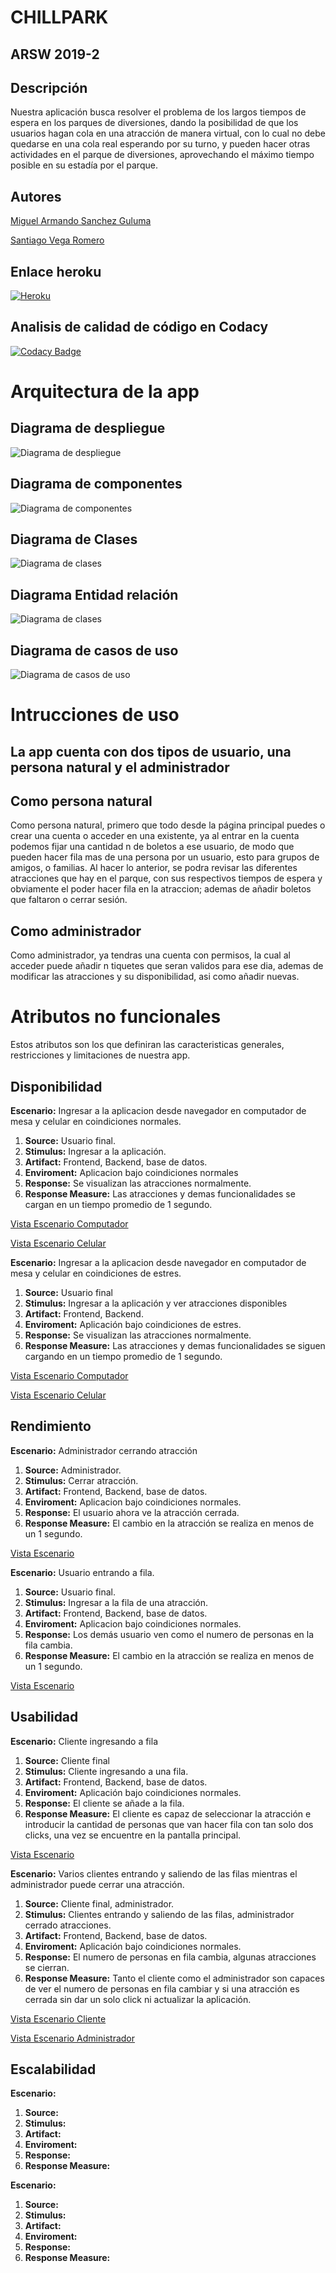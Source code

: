 # CHILLPARK
## ARSW 2019-2
## Descripción
Nuestra aplicación busca resolver el problema de los largos tiempos de espera en los parques de diversiones, dando la posibilidad de que los usuarios hagan cola en una atracción de manera virtual, con lo cual no debe quedarse en una cola real esperando por su turno, y pueden hacer otras actividades en el parque de diversiones, aprovechando el máximo tiempo posible en su estadía por el parque.

## Autores

 [Miguel Armando Sanchez Guluma](https://github.com/MiguelASG)
 
 [Santiago Vega Romero](https://github.com/svega99)


## Enlace heroku

[![Heroku](https://camo.githubusercontent.com/be46aee4f8d55e322c3e7db60ea23a4deb5427c9/68747470733a2f2f6865726f6b752d62616467652e6865726f6b756170702e636f6d2f3f6170703d6865726f6b752d6261646765)](https://chillpark.herokuapp.com)

## Analisis de calidad de código en Codacy
[![Codacy Badge](https://api.codacy.com/project/badge/Grade/c42353620eed40daaf4102f82214411e)](https://app.codacy.com/manual/svega99/Proyecto-ARSW/dashboard)


# Arquitectura de la app

## Diagrama de despliegue 

![Diagrama de despliegue](https://github.com/equiporocketarsw/Proyecto-ARSW/blob/master/img/despliegue.PNG)

## Diagrama de componentes

![Diagrama de componentes](https://github.com/equiporocketarsw/Proyecto-ARSW/blob/master/img/componentes.PNG)

## Diagrama de Clases

![Diagrama de clases](https://github.com/equiporocketarsw/Proyecto-ARSW/blob/master/img/clases.png)

## Diagrama Entidad relación 

![Diagrama de clases](https://github.com/equiporocketarsw/Proyecto-ARSW/blob/master/img/basededatos.PNG)

## Diagrama de casos de uso

![Diagrama de casos de uso](https://github.com/equiporocketarsw/Proyecto-ARSW/blob/master/img/uso.PNG)



# Intrucciones de uso
## La app cuenta con dos tipos de usuario, una persona natural y el administrador
## Como persona natural
 Como persona natural, primero que todo desde la página principal puedes o crear una cuenta o acceder en una existente, ya al entrar en la cuenta podemos fijar una cantidad n de boletos a ese usuario, de modo que pueden hacer fila mas de una persona por un usuario, esto para grupos de amigos, o familias. Al hacer lo anterior, se podra revisar las diferentes atracciones que hay en el parque, con sus respectivos tiempos de espera y obviamente el poder hacer fila en la atraccion; ademas de añadir boletos que faltaron o cerrar sesión.

## Como administrador
 Como administrador, ya tendras una cuenta con permisos, la cual al acceder puede añadir n tiquetes que seran validos para ese dia, ademas de modificar las atracciones y su disponibilidad, asi como añadir nuevas.
 
 # Atributos no funcionales
 Estos atributos son los que definiran las caracteristicas generales, restricciones y limitaciones de nuestra app.
 
 ## Disponibilidad
 
 **Escenario:** Ingresar a la aplicacion desde navegador en computador de mesa y celular en coindiciones normales.
 
1. **Source:** Usuario final.
2. **Stimulus:** Ingresar a la aplicación.
3. **Artifact:** Frontend, Backend, base de datos.
4. **Enviroment:** Aplicacion bajo coindiciones normales
5. **Response:** Se visualizan las atracciones normalmente.
6. **Response Measure:** Las atracciones y demas funcionalidades se cargan en un tiempo promedio de 1 segundo.

[Vista Escenario Computador](https://drive.google.com/open?id=1b_odim5Vmme60oNosCEbTQGyatT3_flp)

[Vista Escenario Celular](https://drive.google.com/open?id=1LR1lqVUe3hDMH4YRT4DrGywLq68LeZ04)
 
  **Escenario:** Ingresar a la aplicacion desde navegador en computador de mesa y celular en coindiciones de estres.
 
1. **Source:** Usuario final
2. **Stimulus:** Ingresar a la aplicación y ver atracciones disponibles
3. **Artifact:** Frontend, Backend.
4. **Enviroment:** Aplicación bajo coindiciones de estres.
5. **Response:** Se visualizan las atracciones normalmente.
6. **Response Measure:** Las atracciones y demas funcionalidades se siguen cargando en un tiempo promedio de 1 segundo.

[Vista Escenario Computador](https://drive.google.com/open?id=1pPakcBv-675J27pk3r5FR_o2qCcirH0Y)

[Vista Escenario Celular](https://drive.google.com/open?id=1LGwPgnp9Uy_tJoUZAFhGKUfxVFY-HtlU)

 ## Rendimiento
 
 **Escenario:** Administrador cerrando atracción
 
1. **Source:** Administrador.
2. **Stimulus:** Cerrar atracción.
3. **Artifact:** Frontend, Backend, base de datos.
4. **Enviroment:** Aplicacion bajo coindiciones normales.
5. **Response:** El usuario ahora ve la atracción cerrada.
6. **Response Measure:** El cambio en la atracción se realiza en menos de un 1 segundo.

[Vista Escenario](https://drive.google.com/open?id=1E8nnYgq7pk17_P5rgcOmJ2ldJ9gIfhzb)

**Escenario:** Usuario entrando a fila.
 
1. **Source:** Usuario final.
2. **Stimulus:** Ingresar a la fila de una atracción.
3. **Artifact:** Frontend, Backend, base de datos.
4. **Enviroment:** Aplicacion bajo coindiciones normales.
5. **Response:** Los demás usuario ven como el numero de personas en la fila cambia.
6. **Response Measure:**  El cambio en la atracción se realiza en menos de un 1 segundo.

 [Vista Escenario](https://drive.google.com/open?id=1ePgPgb8SFL858nOIG5Y95Hs9LUthqiQF)
 
 ## Usabilidad
 
**Escenario:** Cliente ingresando a fila
 
1. **Source:** Cliente final
2. **Stimulus:** Cliente ingresando  a una fila.
3. **Artifact:** Frontend, Backend, base de datos.
4. **Enviroment:** Aplicación bajo coindiciones normales.
5. **Response:** El cliente se añade a la fila.
6. **Response Measure:** El cliente es capaz de seleccionar la atracción e introducir la cantidad de personas que van hacer fila con tan solo dos clicks, una vez se encuentre en la pantalla principal. 

[Vista Escenario](https://drive.google.com/open?id=1DpN5uJvdw-dvXoyal2p5oFk7O3eRC3hN)

 **Escenario:** Varios clientes entrando y saliendo de las filas mientras el administrador puede cerrar una atracción.
 
1. **Source:** Cliente final, administrador.
2. **Stimulus:** Clientes entrando y saliendo de las filas, administrador cerrado atracciones.
3. **Artifact:** Frontend, Backend, base de datos.
4. **Enviroment:** Aplicación bajo coindiciones normales.
5. **Response:** El numero de personas en fila cambia, algunas atracciones se cierran.
6. **Response Measure:** Tanto el cliente como el administrador son capaces de ver el numero de personas en fila cambiar y si una atracción es cerrada sin dar un solo click ni actualizar la aplicación.


 [Vista Escenario Cliente](https://drive.google.com/open?id=1ocUApz1_g9pCkgjeHKFdaZOaQac7DZgv)
 
 [Vista Escenario Administrador](https://drive.google.com/open?id=1xhHUD6E1S8mfT0YMUudBNvkKtG0aTgle)
 
 ## Escalabilidad
 
**Escenario:** 
 
1. **Source:**
2. **Stimulus:**
3. **Artifact:**
4. **Enviroment:**
5. **Response:**
6. **Response Measure:**

**Escenario:** 
 
1. **Source:**
2. **Stimulus:**
3. **Artifact:**
4. **Enviroment:**
5. **Response:**
6. **Response Measure:**


